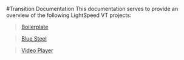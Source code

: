 #Transition Documentation
This documentation serves to provide an overview of the following LightSpeed VT projects:

> [Boilerplate](boilerplate)  

> [Blue Steel](blue-steel/overview)  

> [Video Player](video-player/overview)
